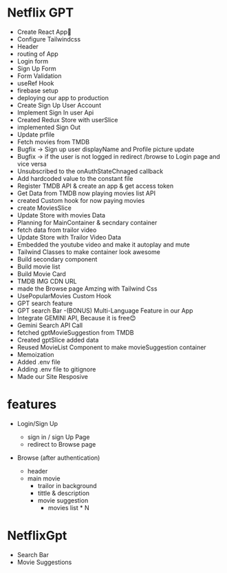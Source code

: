 # Netflix GPT

- Create React App🚀
- Configure Tailwindcss
- Header
- routing of App
- Login form
- Sign Up Form
- Form Validation
- useRef Hook
- firebase setup
- deploying our app to production
- Create Sign Up User Account
- Implement Sign In user Api
- Created Redux Store with userSlice
- implemented Sign Out
- Update prfile
- Fetch movies from TMDB
- Bugfix -> Sign up user displayName and Profile picture update
- Bugfix -> if the user is not logged in redirect /browse to Login page and vice versa
- Unsubscribed to the onAuthStateChnaged callback
- Add hardcoded value to the constant file
- Register TMDB API & create an app & get access token
- Get Data from TMDB now playing movies list API
- created Custom hook for now paying movies
- create MoviesSlice
- Update Store with movies Data
- Planning for MainContainer & secndary container
- fetch data from trailor video
- Update Store with Trailor Video Data
- Embedded the youtube video and make it autoplay and mute
- Tailwind Classes to make container look awesome
- Build secondary component
- Build movie list
- Build Movie Card
- TMDB IMG CDN URL
- made the Browse page Amzing with Tailwind Css
- UsePopularMovies Custom Hook
- GPT search feature
- GPT search Bar
  -(BONUS) Multi-Language Feature in our App
- Integrate GEMINI API, Because it is free😊
- Gemini Search API Call
- fetched gptMovieSuggestion from TMDB
- Created gptSlice added data
- Reused MovieList Component to make movieSuggestion container
- Memoization
- Added .env file
- Adding .env file to gitignore
- Made our Site Resposive

# features

- Login/Sign Up

  - sign in / sign Up Page
  - redirect to Browse page

- Browse (after authentication)
  - header
  - main movie
    - trailor in background
    - tittle & description
    - movie suggestion
      - movies list \* N

# NetflixGpt

- Search Bar
- Movie Suggestions
